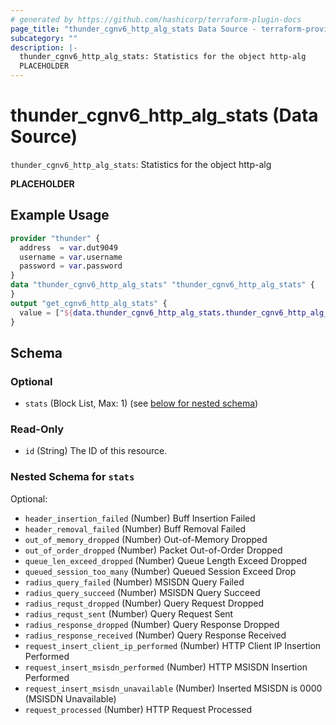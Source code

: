 ```yaml
---
# generated by https://github.com/hashicorp/terraform-plugin-docs
page_title: "thunder_cgnv6_http_alg_stats Data Source - terraform-provider-thunder"
subcategory: ""
description: |-
  thunder_cgnv6_http_alg_stats: Statistics for the object http-alg
  PLACEHOLDER
---
```


# thunder_cgnv6_http_alg_stats (Data Source)

`thunder_cgnv6_http_alg_stats`: Statistics for the object http-alg

__PLACEHOLDER__

## Example Usage

```terraform
provider "thunder" {
  address  = var.dut9049
  username = var.username
  password = var.password
}
data "thunder_cgnv6_http_alg_stats" "thunder_cgnv6_http_alg_stats" {
}
output "get_cgnv6_http_alg_stats" {
  value = ["${data.thunder_cgnv6_http_alg_stats.thunder_cgnv6_http_alg_stats}"]
}
```

<!-- schema generated by tfplugindocs -->
## Schema

### Optional

- `stats` (Block List, Max: 1) (see [below for nested schema](#nestedblock--stats))

### Read-Only

- `id` (String) The ID of this resource.

<a id="nestedblock--stats"></a>
### Nested Schema for `stats`

Optional:

- `header_insertion_failed` (Number) Buff Insertion Failed
- `header_removal_failed` (Number) Buff Removal Failed
- `out_of_memory_dropped` (Number) Out-of-Memory Dropped
- `out_of_order_dropped` (Number) Packet Out-of-Order Dropped
- `queue_len_exceed_dropped` (Number) Queue Length Exceed Dropped
- `queued_session_too_many` (Number) Queued Session Exceed Drop
- `radius_query_failed` (Number) MSISDN Query Failed
- `radius_query_succeed` (Number) MSISDN Query Succeed
- `radius_requst_dropped` (Number) Query Request Dropped
- `radius_requst_sent` (Number) Query Request Sent
- `radius_response_dropped` (Number) Query Response Dropped
- `radius_response_received` (Number) Query Response Received
- `request_insert_client_ip_performed` (Number) HTTP Client IP Insertion Performed
- `request_insert_msisdn_performed` (Number) HTTP MSISDN Insertion Performed
- `request_insert_msisdn_unavailable` (Number) Inserted MSISDN is 0000 (MSISDN Unavailable)
- `request_processed` (Number) HTTP Request Processed


